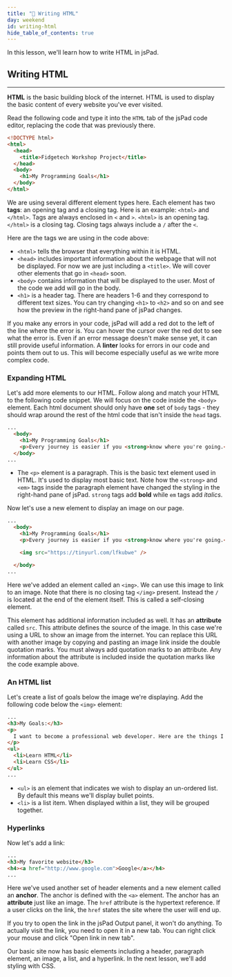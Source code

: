 ```yaml
---
title: "📓 Writing HTML"
day: weekend
id: writing-html
hide_table_of_contents: true
---
```


In this lesson, we'll learn how to write HTML in jsPad.

## Writing HTML
---

**HTML** is the basic building block of the internet. HTML is used to display the basic content of every website you've ever visited.

Read the following code and type it into the `HTML` tab of the jsPad code editor, replacing the code that was previously there.

```html
<!DOCTYPE html>
<html>
  <head>
    <title>Fidgetech Workshop Project</title>
  </head>
  <body>
    <h1>My Programming Goals</h1>
  </body>
</html>
```

We are using several different element types here. Each element has two **tags**: an opening tag and a closing tag. Here is an example: `<html>` and `</html>`. Tags are always enclosed in `<` and `>`. `<html>` is an opening tag. `</html>` is a closing tag. Closing tags always include a `/` after the `<`.

Here are the tags we are using in the code above:

- `<html>` tells the browser that everything within it is HTML.
- `<head>` includes important information about the webpage that will not be displayed. For now we are just including a `<title>`. We will cover other elements that go in `<head>` soon.
- `<body>` contains information that will be displayed to the user. Most of the code we add will go in the body.
- `<h1>` is a header tag. There are headers 1-6 and they correspond to different text sizes. You can try changing `<h1>` to `<h2>` and so on and see how the preview in the right-hand pane of jsPad changes.

If you make any errors in your code, jsPad will add a red dot to the left of the line where the error is. You can hover the cursor over the red dot to see what the error is. Even if an error message doesn't make sense yet, it can still provide useful information. A **linter** looks for errors in our code and points them out to us. This will become especially useful as we write more complex code.

### Expanding HTML

Let's add more elements to our HTML. Follow along and match your HTML to the following code snippet. We will focus on the code inside the `<body>` element. Each html document should only have **one** set of `body` tags - they should wrap around the rest of the html code that isn't inside the `head` tags.

```html
...
  <body>
    <h1>My Programming Goals</h1>
    <p>Every journey is easier if you <strong>know where you're going.</strong> <em>-unknown</em></p>
  </body>
...
```

- The `<p>` element is a paragraph. This is the basic text element used in HTML. It's used to display most basic text. Note how the `<strong>` and `<em>` tags inside the paragraph element have changed the styling in the right-hand pane of jsPad. `strong` tags add **bold** while `em` tags add _italics_.

Now let's use a new element to display an image on our page.

```html
...
  <body>
    <h1>My Programming Goals</h1>
    <p>Every journey is easier if you <strong>know where you're going.</strong> <em>-unknown</em></p>

    <img src="https://tinyurl.com/lfkubwe" />

  </body>
...
```

Here we've added an element called an `<img>`. We can use this image to link to an image. Note that there is no closing tag `</img>` present. Instead the `/` is located at the end of the element itself. This is called a self-closing element.

This element has additional information included as well. It has an **attribute** called `src`. This attribute defines the source of the image. In this case we're using a URL to show an image from the internet. You can replace this URL with another image by copying and pasting an image link inside the double quotation marks. You must always add quotation marks to an attribute. Any information about the attribute is included inside the quotation marks like the code example above.

### An HTML list

Let's create a list of goals below the image we're displaying. Add the following code below the `<img>` element:

```html
...
<h3>My Goals:</h3>
<p>
  I want to become a professional web developer. Here are the things I'll need to learn first.
</p>
<ul>
  <li>Learn HTML</li>
  <li>Learn CSS</li>
</ul>
...
```

- `<ul>` is an element that indicates we wish to display an un-ordered list. By default this means we'll display bullet points.
- `<li>` is a list item. When displayed within a list, they will be grouped together.

### Hyperlinks

Now let's add a link:

```html
...
<h3>My favorite website</h3>
<h4><a href="http://www.google.com">Google</a></h4>
...
```

Here we've used another set of header elements and a new element called an **anchor**. The anchor is defined with the `<a>` element. The anchor has an **attribute** just like an image. The `href` attribute is the hypertext reference. If a user clicks on the link, the `href` states the site where the user will end up.

If you try to open the link in the jsPad Output panel, it won't do anything. To actually visit the link, you need to open it in a new tab. You can right click your mouse and click "Open link in new tab".

Our basic site now has basic elements including a header, paragraph element, an image, a list, and a hyperlink. In the next lesson, we'll add styling with CSS.

